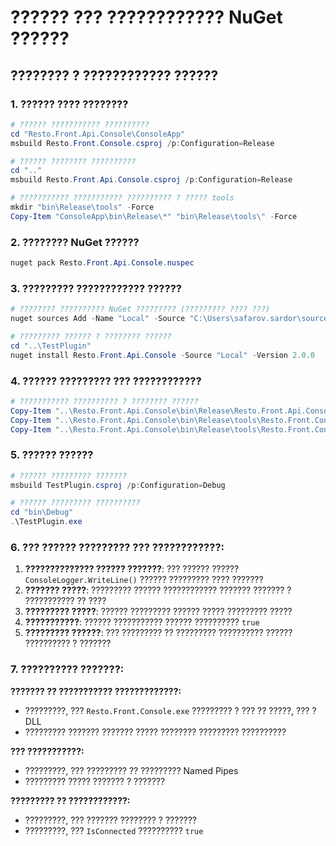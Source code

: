 # ?????? ??? ???????????? NuGet ??????

## ???????? ? ???????????? ??????

### 1. ?????? ???? ????????
```powershell
# ?????? ??????????? ??????????
cd "Resto.Front.Api.Console\ConsoleApp"
msbuild Resto.Front.Console.csproj /p:Configuration=Release

# ?????? ???????? ??????????
cd ".."
msbuild Resto.Front.Api.Console.csproj /p:Configuration=Release

# ??????????? ??????????? ?????????? ? ????? tools
mkdir "bin\Release\tools" -Force
Copy-Item "ConsoleApp\bin\Release\*" "bin\Release\tools\" -Force
```

### 2. ???????? NuGet ??????
```powershell
nuget pack Resto.Front.Api.Console.nuspec
```

### 3. ????????? ???????????? ??????
```powershell
# ???????? ?????????? NuGet ????????? (????????? ???? ???)
nuget sources Add -Name "Local" -Source "C:\Users\safarov.sardor\source\repos\Resto.Front.Api.Console\Resto.Front.Api.Console"

# ????????? ?????? ? ???????? ??????
cd "..\TestPlugin"
nuget install Resto.Front.Api.Console -Source "Local" -Version 2.0.0
```

### 4. ?????? ????????? ??? ????????????
```powershell
# ??????????? ?????????? ? ???????? ??????
Copy-Item "..\Resto.Front.Api.Console\bin\Release\Resto.Front.Api.Console.dll" "bin\Debug\" -Force
Copy-Item "..\Resto.Front.Api.Console\bin\Release\tools\Resto.Front.Console.exe" "bin\Debug\" -Force
Copy-Item "..\Resto.Front.Api.Console\bin\Release\tools\Resto.Front.Console.exe.config" "bin\Debug\" -Force
```

### 5. ?????? ??????
```powershell
# ?????? ????????? ???????
msbuild TestPlugin.csproj /p:Configuration=Debug

# ?????? ????????? ??????????
cd "bin\Debug"
.\TestPlugin.exe
```

### 6. ??? ?????? ????????? ??? ????????????:

1. **?????????????? ?????? ???????**: ??? ?????? ?????? `ConsoleLogger.WriteLine()` ?????? ????????? ???? ???????
2. **??????? ?????**: ????????? ?????? ???????????? ??????? ??????? ? ??????????? ?? ????
3. **????????? ?????**: ?????? ????????? ?????? ????? ????????? ?????
4. **???????????**: ?????? ??????????? ?????? ?????????? `true`
5. **????????? ??????**: ??? ????????? ?? ????????? ?????????? ?????? ?????????? ? ???????

### 7. ?????????? ???????:

**??????? ?? ??????????? ?????????????:**
- ?????????, ??? `Resto.Front.Console.exe` ????????? ? ??? ?? ?????, ??? ? DLL
- ????????? ??????? ??????? ????? ???????? ????????? ??????????

**??? ???????????:**
- ?????????, ??? ????????? ?? ????????? Named Pipes
- ????????? ????? ??????? ? ???????

**????????? ?? ????????????:**
- ?????????, ??? ??????? ???????? ? ???????
- ?????????, ??? `IsConnected` ?????????? `true`
